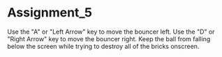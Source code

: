 # Assignment_5

Use the "A" or "Left Arrow" key to move the bouncer left.
Use the "D" or "Right Arrow" key to move the bouncer right.
Keep the ball from falling below the screen while trying to destroy all of the bricks onscreen.
